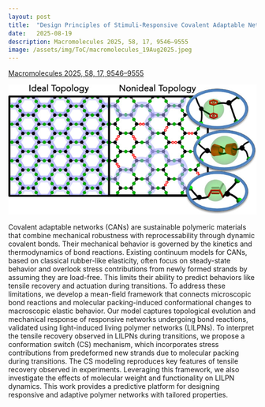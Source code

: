 ```yaml
---
layout: post
title:  "Design Principles of Stimuli-Responsive Covalent Adaptable Networks"
date:   2025-08-19
description: Macromolecules 2025, 58, 17, 9546–9555
image: /assets/img/ToC/macromolecules_19Aug2025.jpeg
---
```


[Macromolecules 2025, 58, 17, 9546–9555](https://pubs.acs.org/doi/full/10.1021/acs.macromol.5c01102)

[![Macromolecules](/assets/img/ToC/macromolecules_19Aug2025.jpeg)](https://pubs.acs.org/doi/full/10.1021/acs.macromol.5c01102)

<p class="intro"><span class="dropcap">C</span>ovalent adaptable networks (CANs) are sustainable polymeric materials that combine mechanical robustness with reprocessability through dynamic covalent bonds. Their mechanical behavior is governed by the kinetics and thermodynamics of bond reactions. Existing continuum models for CANs, based on classical rubber-like elasticity, often focus on steady-state behavior and overlook stress contributions from newly formed strands by assuming they are load-free. This limits their ability to predict behaviors like tensile recovery and actuation during transitions. To address these limitations, we develop a mean-field framework that connects microscopic bond reactions and molecular packing-induced conformational changes to macroscopic elastic behavior. Our model captures topological evolution and mechanical response of responsive networks undergoing bond reactions, validated using light-induced living polymer networks (LILPNs). To interpret the tensile recovery observed in LILPNs during transitions, we propose a conformation switch (CS) mechanism, which incorporates stress contributions from predeformed new strands due to molecular packing during transitions. The CS modeling reproduces key features of tensile recovery observed in experiments. Leveraging this framework, we also investigate the effects of molecular weight and functionality on LILPN dynamics. This work provides a predictive platform for designing responsive and adaptive polymer networks with tailored properties.</p>
